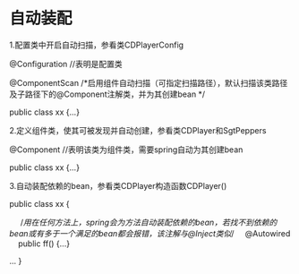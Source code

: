 自动装配
==================
1.配置类中开启自动扫描，参看类CDPlayerConfig

@Configuration       //表明是配置类

@ComponentScan      /*启用组件自动扫描（可指定扫描路径），默认扫描该类路径及子路径下的@Component注解类，并为其创建bean */

public class xx {...}

2.定义组件类，使其可被发现并自动创建，参看类CDPlayer和SgtPeppers

@Component        //表明该类为组件类，需要spring自动为其创建bean

public class xx {...}

3.自动装配依赖的bean，参看类CDPlayer构造函数CDPlayer()

public class xx {
   
   &nbsp;&nbsp;&nbsp;&nbsp; /*用在任何方法上，spring会为方法自动装配依赖的bean，若找不到依赖的bean或有多于一个满足的bean都会报错，该注解与@Inject类似*/
   &nbsp;&nbsp;&nbsp;   @Autowired  
   &nbsp;&nbsp;&nbsp;&nbsp;public ff() {...}
 
... }
